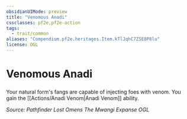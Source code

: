 ```yaml
---
obsidianUIMode: preview
title: "Venomous Anadi"
cssclasses: pf2e,pf2e-action
tags:
  - trait/common
aliases: "Compendium.pf2e.heritages.Item.kTlJqhC7ZSE8P8lu"
license: OGL
---
```

# Venomous Anadi

### 






Your natural form's fangs are capable of injecting foes with venom. You gain the [[Actions/Anadi Venom|Anadi Venom]] ability.

*Source: Pathfinder Lost Omens The Mwangi Expanse*
*OGL*